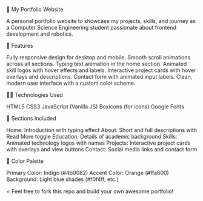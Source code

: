 💫 My Portfolio Website

A personal portfolio website to showcase my projects, skills, and journey as a Computer Science Engineering student passionate about frontend development and robotics.

🚀 Features

Fully responsive design for desktop and mobile.
Smooth scroll animations across all sections.
Typing text animation in the home section.
Animated skill logos with hover effects and labels.
Interactive project cards with hover overlays and descriptions.
Contact form with animated input labels.
Clean, modern user interface with a custom color scheme.

👨‍💻 Technologies Used

HTML5
CSS3
JavaScript (Vanilla JS)
Boxicons (for icons)
Google Fonts 

📂 Sections Included

Home: Introduction with typing effect
About: Short and full descriptions with Read More toggle
Education: Details of academic background
Skills: Animated technology logos with names
Projects: Interactive project cards with overlays and view buttons
Contact: Social media links and contact form

🎨 Color Palette

Primary Color: Indigo (#4b0082)
Accent Color: Orange (#ffa600)
Background: Light blue shades (#f0f4ff, etc.)

⭐ Feel free to fork this repo and build your own awesome portfolio!
